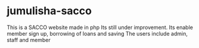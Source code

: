# jumulisha-sacco
This is a SACCO website made in php
Its still under improvement. 
Its enable member sign up, borrowing of loans and saving
The users include admin, staff and member
